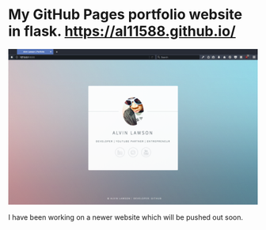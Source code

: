 # My GitHub Pages portfolio website in flask. https://al11588.github.io/

![Imade of website](https://raw.githubusercontent.com/al11588/websiteinflask/master/Screen%20Shot%202017-03-11%20at%201.36.30%20AM.png?token=AFM1uEu5nj-NeOf3YfKVZrnyUbRzO_Mvks5Y16ZYwA%3D%3D)

I have been working on a newer website which will be pushed out soon.

